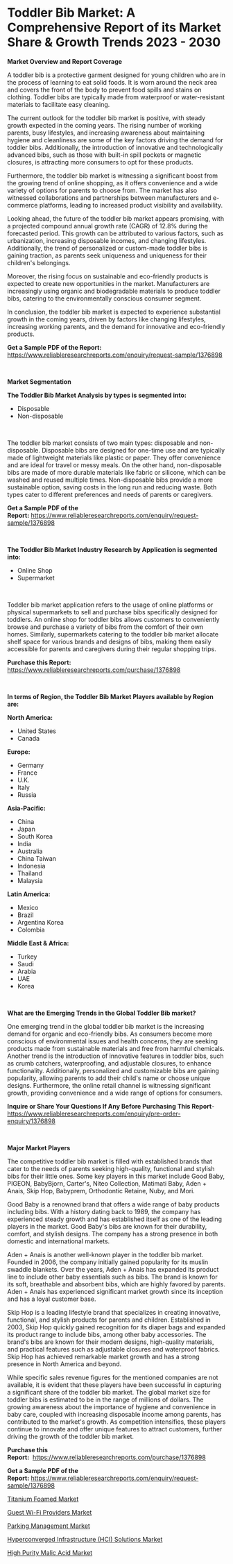 <p><h1>Toddler Bib Market: A Comprehensive Report of its Market Share & Growth Trends 2023 - 2030</h1></p><p><strong>Market Overview and Report Coverage</strong></p>
<p><p>A toddler bib is a protective garment designed for young children who are in the process of learning to eat solid foods. It is worn around the neck area and covers the front of the body to prevent food spills and stains on clothing. Toddler bibs are typically made from waterproof or water-resistant materials to facilitate easy cleaning.</p><p>The current outlook for the toddler bib market is positive, with steady growth expected in the coming years. The rising number of working parents, busy lifestyles, and increasing awareness about maintaining hygiene and cleanliness are some of the key factors driving the demand for toddler bibs. Additionally, the introduction of innovative and technologically advanced bibs, such as those with built-in spill pockets or magnetic closures, is attracting more consumers to opt for these products.</p><p>Furthermore, the toddler bib market is witnessing a significant boost from the growing trend of online shopping, as it offers convenience and a wide variety of options for parents to choose from. The market has also witnessed collaborations and partnerships between manufacturers and e-commerce platforms, leading to increased product visibility and availability.</p><p>Looking ahead, the future of the toddler bib market appears promising, with a projected compound annual growth rate (CAGR) of 12.8% during the forecasted period. This growth can be attributed to various factors, such as urbanization, increasing disposable incomes, and changing lifestyles. Additionally, the trend of personalized or custom-made toddler bibs is gaining traction, as parents seek uniqueness and uniqueness for their children's belongings.</p><p>Moreover, the rising focus on sustainable and eco-friendly products is expected to create new opportunities in the market. Manufacturers are increasingly using organic and biodegradable materials to produce toddler bibs, catering to the environmentally conscious consumer segment.</p><p>In conclusion, the toddler bib market is expected to experience substantial growth in the coming years, driven by factors like changing lifestyles, increasing working parents, and the demand for innovative and eco-friendly products.</p></p>
<p><strong>Get a Sample PDF of the Report:</strong> <a href="https://www.reliableresearchreports.com/enquiry/request-sample/1376898">https://www.reliableresearchreports.com/enquiry/request-sample/1376898</a></p>
<p>&nbsp;</p>
<p><strong>Market Segmentation</strong></p>
<p><strong>The Toddler Bib Market Analysis by types is segmented into:</strong></p>
<p><ul><li>Disposable</li><li>Non-disposable</li></ul></p>
<p>&nbsp;</p>
<p><p>The toddler bib market consists of two main types: disposable and non-disposable. Disposable bibs are designed for one-time use and are typically made of lightweight materials like plastic or paper. They offer convenience and are ideal for travel or messy meals. On the other hand, non-disposable bibs are made of more durable materials like fabric or silicone, which can be washed and reused multiple times. Non-disposable bibs provide a more sustainable option, saving costs in the long run and reducing waste. Both types cater to different preferences and needs of parents or caregivers.</p></p>
<p><strong>Get a Sample PDF of the Report:</strong>&nbsp;<a href="https://www.reliableresearchreports.com/enquiry/request-sample/1376898">https://www.reliableresearchreports.com/enquiry/request-sample/1376898</a></p>
<p>&nbsp;</p>
<p><strong>The Toddler Bib Market Industry Research by Application is segmented into:</strong></p>
<p><ul><li>Online Shop</li><li>Supermarket</li></ul></p>
<p>&nbsp;</p>
<p><p>Toddler bib market application refers to the usage of online platforms or physical supermarkets to sell and purchase bibs specifically designed for toddlers. An online shop for toddler bibs allows customers to conveniently browse and purchase a variety of bibs from the comfort of their own homes. Similarly, supermarkets catering to the toddler bib market allocate shelf space for various brands and designs of bibs, making them easily accessible for parents and caregivers during their regular shopping trips.</p></p>
<p><strong>Purchase this Report:</strong>&nbsp; <a href="https://www.reliableresearchreports.com/purchase/1376898">https://www.reliableresearchreports.com/purchase/1376898</a></p>
<p>&nbsp;</p>
<p><strong>In terms of Region, the Toddler Bib Market Players available by Region are:</strong></p>
<p>
    <p> <strong> North America: </strong>
        <ul>
            <li>United States</li>
            <li>Canada</li>
        </ul>
        </p> 
    <p> <strong> Europe: </strong>
        <ul>
            <li>Germany</li>
            <li>France</li>
            <li>U.K.</li>
            <li>Italy</li>
            <li>Russia</li>
        </ul>
        </p> 
    <p> <strong> Asia-Pacific: </strong>
        <ul>
            <li>China</li>
            <li>Japan</li>
            <li>South Korea</li>
            <li>India</li>
            <li>Australia</li>
            <li>China Taiwan</li>
            <li>Indonesia</li>
            <li>Thailand</li>
            <li>Malaysia</li>
        </ul>
        </p> 
    <p> <strong> Latin America: </strong>
        <ul>
            <li>Mexico</li>
            <li>Brazil</li>
            <li>Argentina Korea</li>
            <li>Colombia</li>
        </ul>
        </p> 
    <p> <strong> Middle East & Africa: </strong>
        <ul>
            <li>Turkey</li>
            <li>Saudi</li>
            <li>Arabia</li>
            <li>UAE</li>
            <li>Korea</li>
        </ul>
    </p>
    </p>
<p>&nbsp;</p>
<p><strong>What are the Emerging Trends in the Global Toddler Bib market?</strong></p>
<p><p>One emerging trend in the global toddler bib market is the increasing demand for organic and eco-friendly bibs. As consumers become more conscious of environmental issues and health concerns, they are seeking products made from sustainable materials and free from harmful chemicals. Another trend is the introduction of innovative features in toddler bibs, such as crumb catchers, waterproofing, and adjustable closures, to enhance functionality. Additionally, personalized and customizable bibs are gaining popularity, allowing parents to add their child's name or choose unique designs. Furthermore, the online retail channel is witnessing significant growth, providing convenience and a wide range of options for consumers.</p></p>
<p><strong>Inquire or Share Your Questions If Any Before Purchasing This Report</strong>- <a href="https://www.reliableresearchreports.com/enquiry/pre-order-enquiry/1376898">https://www.reliableresearchreports.com/enquiry/pre-order-enquiry/1376898</a></p>
<p>&nbsp;</p>
<p><strong>Major Market Players</strong></p>
<p><p>The competitive toddler bib market is filled with established brands that cater to the needs of parents seeking high-quality, functional and stylish bibs for their little ones. Some key players in this market include Good Baby, PIGEON, BabyBjorn, Carter's, Niteo Collection, Matimati Baby, Aden + Anais, Skip Hop, Babyprem, Orthodontic Retaine, Nuby, and Mori.</p><p>Good Baby is a renowned brand that offers a wide range of baby products including bibs. With a history dating back to 1989, the company has experienced steady growth and has established itself as one of the leading players in the market. Good Baby's bibs are known for their durability, comfort, and stylish designs. The company has a strong presence in both domestic and international markets.</p><p>Aden + Anais is another well-known player in the toddler bib market. Founded in 2006, the company initially gained popularity for its muslin swaddle blankets. Over the years, Aden + Anais has expanded its product line to include other baby essentials such as bibs. The brand is known for its soft, breathable and absorbent bibs, which are highly favored by parents. Aden + Anais has experienced significant market growth since its inception and has a loyal customer base.</p><p>Skip Hop is a leading lifestyle brand that specializes in creating innovative, functional, and stylish products for parents and children. Established in 2003, Skip Hop quickly gained recognition for its diaper bags and expanded its product range to include bibs, among other baby accessories. The brand's bibs are known for their modern designs, high-quality materials, and practical features such as adjustable closures and waterproof fabrics. Skip Hop has achieved remarkable market growth and has a strong presence in North America and beyond.</p><p>While specific sales revenue figures for the mentioned companies are not available, it is evident that these players have been successful in capturing a significant share of the toddler bib market. The global market size for toddler bibs is estimated to be in the range of millions of dollars. The growing awareness about the importance of hygiene and convenience in baby care, coupled with increasing disposable income among parents, has contributed to the market's growth. As competition intensifies, these players continue to innovate and offer unique features to attract customers, further driving the growth of the toddler bib market.</p></p>
<p><strong>Purchase this Report:</strong>&nbsp;&nbsp;<a href="https://www.reliableresearchreports.com/purchase/1376898">https://www.reliableresearchreports.com/purchase/1376898</a></p>
<p></p>
<p><strong>Get a Sample PDF of the Report:</strong>&nbsp;<a href="https://www.reliableresearchreports.com/enquiry/request-sample/1376898">https://www.reliableresearchreports.com/enquiry/request-sample/1376898</a></p>
<p><p><a href="https://www.linkedin.com/pulse/titanium-foamed-market-challenges-opportunities-growth-5ms6e/">Titanium Foamed Market</a></p><p><a href="https://github.com/PeterParrish5/Market-Research-Report-List-1/blob/main/guest-wi-fi-providers-market.md">Guest Wi-Fi Providers Market</a></p><p><a href="https://medium.com/@dariodooley/parking-management-market-research-report-its-history-and-forecast-2023-to-2030-4528fbfa942a">Parking Management Market</a></p><p><a href="https://github.com/WillieWoodard/Market-Research-Report-List-1/blob/main/hyperconverged-infrastructure-hci-solutions-market.md">Hyperconverged Infrastructure (HCI) Solutions Market</a></p><p><a href="https://www.linkedin.com/pulse/high-purity-malic-acid-market-insights-players-forecast-till-po1oe/">High Purity Malic Acid Market</a></p></p>